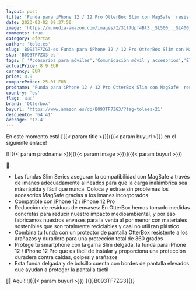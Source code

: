 ```yaml
---
layout: post
title: 'Funda para iPhone 12 / 12 Pro OtterBox Slim con MagSafe  resistente a golpes y caídas  Ultra-fina Funda Protectora Fina  Testada 3x con los estándares Militares anticaídas  Azul/Gris'
date: 2023-03-02 09:37:50
image: 'https://m.media-amazon.com/images/I/31l7Upf4BlS._SL500_._SL400_.jpg'
comments: true
category: ofertas
author: 'tole.es'
slug: 'B093TF7ZG3-es Funda para iPhone 12 / 12 Pro OtterBox Slim con MagSafe...'
sku: 'B093TF7ZG3-es'
tags: [ 'Accesorios para móviles','Comunicación móvil y accesorios','Electrónica','Fundas y carcasas para teléfonos móviles','iphone','otterbox','🇪🇸', ]
actualPrice: 8.9 EUR
currency: EUR
price: 8.9
comparePrice: 25.01 EUR
prodname: 'Funda para iPhone 12 / 12 Pro OtterBox Slim con MagSafe  resistente a golpes y caídas  Ultra-fina Funda Protectora Fina  Testada 3x con los estándares Militares anticaídas  Azul/Gris'
country: 'es'
flag: '🇪🇸'
brand: 'Otterbox'
buyurl: 'https://www.amazon.es/dp/B093TF7ZG3/?tag=tolees-21'
descuento: '64.41'
average: '12.4'
---
```


En este momento está [{{< param title >}}]({{< param buyurl >}}) en el siguiente enlace!

[![{{< param prodname >}}]({{< param image >}})]({{< param buyurl >}})

🔎:

- Las fundas Slim Series aseguran la compatibilidad con MagSafe a través de imanes adecuadamente alineados para que la carga inalámbrica sea más rápida y fácil que nunca. Coloca y extrae sin problemas los accesorios MagSafe gracias a los imanes incorporados
- Compatible con iPhone 12 / iPhone 12 Pro
- Reducción de residuos de envases: En OtterBox hemos tomado medidas concretas para reducir nuestro impacto medioambiental, y por eso fabricamos nuestros envases para la venta al por menor con materiales sostenibles que son totalmente reciclables y casi no utilizan plástico
- Combina tu funda con un protector de pantalla OtterBox resistente a los arañazos y duradero para una protección total de 360 grados
- Protege tu smartphone con la gama Slim delgada, la funda para iPhone 12 / iPhone 12 Pro que es fácil de instalar y proporciona una protección duradera contra caídas, golpes y arañazos
- Esta funda delgada y de bolsillo cuenta con bordes de pantalla elevados que ayudan a proteger la pantalla táctil

[🛒 Aquí!!!]({{< param buyurl >}})
{{<world>}}B093TF7ZG3{{</world>}}
